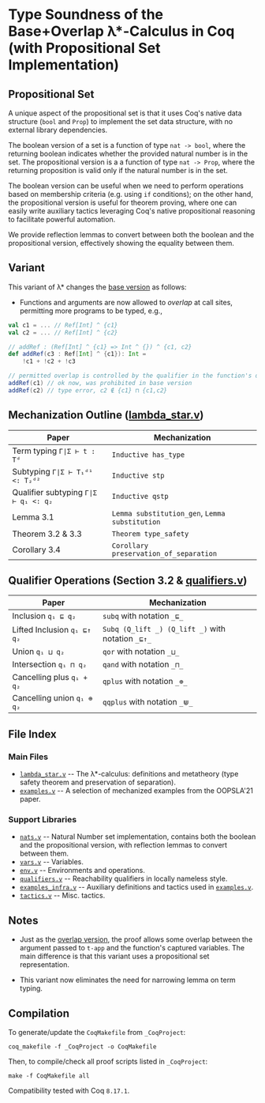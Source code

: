 # Type Soundness of the Base+Overlap λ*-Calculus in Coq (with Propositional Set Implementation)

## Propositional Set

A unique aspect of the propositional set is that it uses Coq's native data structure (`bool` and `Prop`) to implement the set data structure, with no external library dependencies.

The boolean version of a set is a function of type `nat -> bool`, where the returning boolean indicates whether the provided natural number is in the set.
The propositional version is a a function of type `nat -> Prop`, where the returning proposition is valid only if the natural number is in the set.

The boolean version can be useful when we need to perform operations based on membership criteria (e.g. using `if` conditions); on the other hand, the propositional version is useful for theorem proving, where one can easily write auxiliary tactics leveraging Coq's native propositional reasoning to facilitate powerful automation.

We provide reflection lemmas to convert between both the boolean and the propositional version, effectively showing the equality between them.

## Variant

This variant of λ* changes the [base version](../lambda_star_base/) as follows:

* Functions and arguments are now allowed to _overlap_ at call sites, permitting more programs to be typed, e.g.,

```scala
val c1 = ... // Ref[Int] ^ {c1}
val c2 = ... // Ref[Int] ^ {c2}

// addRef : (Ref[Int] ^ {c1} => Int ^ {}) ^ {c1, c2}
def addRef(c3 : Ref[Int] ^ {c1}): Int =
    !c1 + !c2 + !c3

// permitted overlap is controlled by the qualifier in the function's domain:
addRef(c1) // ok now, was prohibited in base version
addRef(c2) // type error, c2 ∉ {c1} ⊓ {c1,c2}
```

## Mechanization Outline ([lambda_star.v](lambda_star.v))

| Paper                                | Mechanization                                  |
| -------                              | ---------------                                |
| Term typing `Γ∣Σ ⊢ t : Tᵈ`           | `Inductive has_type`                           |
| Subtyping `Γ∣Σ ⊢ T₁ᵈ¹ <: T₂ᵈ²`       | `Inductive stp`                                |
| Qualifier subtyping `Γ∣Σ ⊢ q₁ <: q₂` | `Inductive qstp`                               |
| Lemma 3.1                            | `Lemma substitution_gen`, `Lemma substitution` |
| Theorem 3.2 & 3.3                    | `Theorem type_safety`                          |
| Corollary 3.4                        | `Corollary preservation_of_separation`         |

## Qualifier Operations (Section 3.2 & [qualifiers.v](qualifiers.v))

| Paper                       | Mechanization                                     |
| -------                     | ---------------                                   |
| Inclusion `q₁ ⊑ q₂`         | `subq` with notation `_⊑_`                        |
| Lifted Inclusion `q₁ ⊑↑ q₂` | `Subq (Q_lift _) (Q_lift _)` with notation `_⊑↑_` |
| Union `q₁ ⊔ q₂`             | `qor` with notation `_⊔_`                         |
| Intersection `q₁ ⊓ q₂`      | `qand` with notation `_⊓_`                        |
| Cancelling plus `q₁ + q₂`   | `qplus` with notation `_⊕_`                       |
| Cancelling union `q₁ ⊕ q₂`  | `qqplus` with notation `_⋓_`                      |

## File Index

### Main Files

* [`lambda_star.v`](lambda_star.v) -- The λ*-calculus: definitions and metatheory (type safety theorem and preservation of separation).
* [`examples.v`](examples.v) -- A selection of mechanized examples from the OOPSLA'21 paper.

### Support Libraries
* [`nats.v`](nats.v) -- Natural Number set implementation, contains both the boolean and the propositional version, with reflection lemmas to convert between them.
* [`vars.v`](vars.v) -- Variables.
* [`env.v`](env.v) -- Environments and operations.
* [`qualifiers.v`](qualifiers.v) -- Reachability qualifiers in locally nameless style.
* [`examples_infra.v`](examples_infra.v) -- Auxiliary definitions and tactics used in [`examples.v`](examples.v).
* [`tactics.v`](tactics.v) -- Misc. tactics.

## Notes

* Just as the [overlap version](../lambda_star_overlap/), the proof allows some overlap between the argument passed to `t-app` and the function's captured variables. The main difference is that this variant uses a propositional set representation. 

* This variant now eliminates the need for narrowing lemma on term typing.

## Compilation

To generate/update the `CoqMakefile` from `_CoqProject`:

`coq_makefile -f _CoqProject -o CoqMakefile`

Then, to compile/check all proof scripts listed in `_CoqProject`:

`make -f CoqMakefile all`

Compatibility tested with Coq `8.17.1`.
